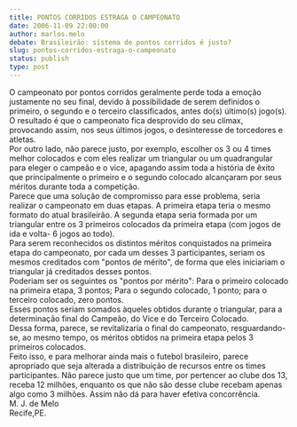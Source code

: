 ```yaml
---
title: PONTOS CORRIDOS ESTRAGA O CAMPEONATO
date: 2006-11-09 22:00:00
author: marlos.melo
debate: Brasileirão: sistema de pontos corridos é justo?
slug: pontos-corridos-estraga-o-campeonato
status: publish 
type: post
---
```


O campeonato por pontos corridos geralmente perde toda a emoção justamente no seu final, devido à possibilidade de serem definidos o primeiro, o segundo e o terceiro classificados, antes do(s) último(s) jogo(s). O resultado é que o campeonato fica desprovido do seu clímax, provocando assim, nos seus últimos jogos, o desinteresse de torcedores e atletas.  
Por outro lado, não parece justo, por exemplo, escolher os 3 ou 4 times melhor colocados e com eles realizar um triangular ou um quadrangular para eleger o campeão e o vice, apagando assim toda a história de êxito que principalmente o primeiro e o segundo colocado alcançaram por seus méritos durante toda a competição.  
Parece que uma solução de compromisso para esse problema, seria realizar o campeonato em duas etapas. A primeira etapa teria o mesmo formato do atual brasileirão. A segunda etapa seria formada por um triangular entre os 3 primeiros colocados da primeira etapa (com jogos de ida e volta- 6 jogos ao todo).   
Para serem reconhecidos os distintos méritos conquistados na primeira etapa do campeonato, por cada um desses 3 participantes, seriam os mesmos creditados com "pontos de mérito", de forma que eles iniciariam o triangular já creditados desses pontos.   
Poderiam ser os seguintes os "pontos por mérito": Para o primeiro colocado na primeira etapa, 3 pontos; Para o segundo colocado, 1 ponto; para o terceiro colocado, zero pontos.  
Esses pontos seriam somados àqueles obtidos durante o triangular, para a determinação final do Campeão, do Vice e do Terceiro Colocado.  
Dessa forma, parece, se revitalizaria o final do campeonato, resguardando-se, ao mesmo tempo, os méritos obtidos na primeira etapa pelos 3 primeiros colocados.  
Feito isso, e para melhorar ainda mais o futebol brasileiro, parece apropriado que seja alterada a distribuição de recursos entre os times participantes. Não parece justo que um time, por pertencer ao clube dos 13, receba 12 milhões, enquanto os que não são desse clube recebam apenas algo como 3 milhões. Assim não dá para haver efetiva concorrência.  
M. J. de Melo  
Recife,PE.
